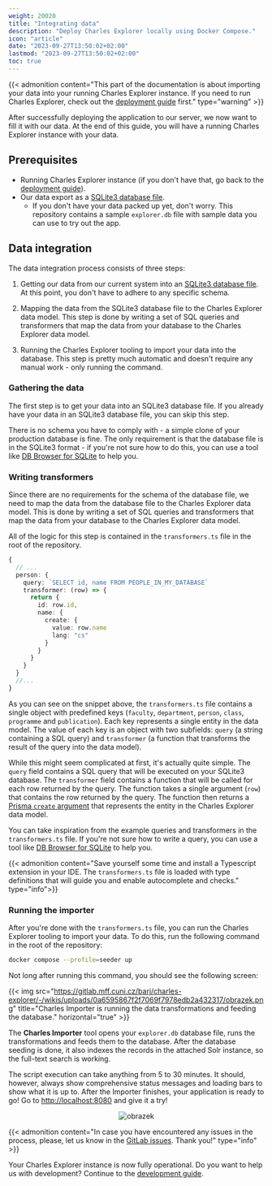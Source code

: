 ```yaml
---
weight: 20020
title: "Integrating data"
description: "Deploy Charles Explorer locally using Docker Compose."
icon: "article"
date: "2023-09-27T13:50:02+02:00"
lastmod: "2023-09-27T13:50:02+02:00"
toc: true
---
```


{{< admonition content="This part of the documentation is about importing your data into your running Charles Explorer instance. If you need to run Charles Explorer, check out the [deployment guide](../deploying) first." type="warning" >}}


After successfully deploying the application to our server, we now want to fill it with our data. At the end of this guide, you will have a running Charles Explorer instance with your data.

## Prerequisites
- Running Charles Explorer instance (if you don't have that, go back to the [deployment guide](../deploying)).
- Our data export as a [SQLite3 database file](https://www.sqlite.org/index.html). 
  - If you don't have your data packed up yet, don't worry. This repository contains a sample `explorer.db` file with sample data you can use to try out the app.

## Data integration

The data integration process consists of three steps:

1. Getting our data from our current system into an [SQLite3 database file](https://www.sqlite.org/index.html). At this point, you don't have to adhere to any specific schema.

2. Mapping the data from the SQLite3 database file to the Charles Explorer data model. This step is done by writing a set of SQL queries and transformers that map the data from your database to the Charles Explorer data model.

3. Running the Charles Explorer tooling to import your data into the database. This step is pretty much automatic and doesn't require any manual work - only running the command.

### Gathering the data

The first step is to get your data into an SQLite3 database file. If you already have your data in an SQLite3 database file, you can skip this step. 

There is no schema you have to comply with - a simple clone of your production database is fine. The only requirement is that the database file is in the SQLite3 format - if you're not sure how to do this, you can use a tool like [DB Browser for SQLite](https://sqlitebrowser.org/) to help you.

### Writing transformers

Since there are no requirements for the schema of the database file, we need to map the data from the database file to the Charles Explorer data model. This is done by writing a set of SQL queries and transformers that map the data from your database to the Charles Explorer data model.

All of the logic for this step is contained in the `transformers.ts` file in the root of the repository.

```typescript
{
  // ...
  person: {
    query: `SELECT id, name FROM PEOPLE_IN_MY_DATABASE`
    transformer: (row) => {
      return {
        id: row.id,
        name: {
          create: {
            value: row.name
            lang: "cs"
          }
        }
      }
    }
  }
  //...
}
```

As you can see on the snippet above, the `transformers.ts` file contains a single object with predefined keys (`faculty`, `department`, `person`, `class`, `programme` and `publication`). Each key represents a single entity in the data model. The value of each key is an object with two subfields: `query` (a string containing a SQL query) and `transformer` (a function that transforms the result of the query into the data model).

While this might seem complicated at first, it's actually quite simple. The `query` field contains a SQL query that will be executed on your SQLite3 database. The `transformer` field contains a function that will be called for each row returned by the query. The function takes a single argument (`row`) that contains the row returned by the query. The function then returns a [Prisma `create` argument](https://www.prisma.io/docs/reference/api-reference/prisma-client-reference#create-1) that represents the entity in the Charles Explorer data model.

You can take inspiration from the example queries and transformers in the `transformers.ts` file. If you're not sure how to write a query, you can use a tool like [DB Browser for SQLite](https://sqlitebrowser.org/) to help you.

{{< admonition content="Save yourself some time and install a Typescript extension in your IDE. The `transformers.ts` file is loaded with type definitions that will guide you and enable autocomplete and checks." type="info">}}

### Running the importer

After you're done with the `transformers.ts` file, you can run the Charles Explorer tooling to import your data. To do this, run the following command in the root of the repository:

```bash
docker compose --profile=seeder up
```

Not long after running this command, you should see the following screen:

{{< img src="https://gitlab.mff.cuni.cz/barj/charles-explorer/-/wikis/uploads/0a6595867f2f7069f7978edb2a432317/obrazek.png" title="Charles Importer is running the data transformations and feeding the database." horizontal="true" >}}

The **Charles Importer** tool opens your `explorer.db` database file, runs the transformations and feeds them to the database. After the database seeding is done, it also indexes the records in the attached Solr instance, so the full-text search is working. 

The script execution can take anything from 5 to 30 minutes. It should, however, always show comprehensive status messages and loading bars to show what it is up to. After the Importer finishes, your application is ready to go! Go to [http://localhost:8080](http://localhost:8080) and give it a try!

<div align="center">

![obrazek](uploads/852fa6ea2fb0268d698413d3a401d237/obrazek.png)

</div>

{{< admonition content="In case you have encountered any issues in the process, please, let us know in the [GitLab issues](https://gitlab.mff.cuni.cz/barj/charles-explorer/-/issues). Thank you!" type="info" >}}

Your Charles Explorer instance is now fully operational. Do you want to help us with development? Continue to the [development guide](./development.md).